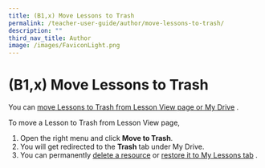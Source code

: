 ```yaml
---
title: (B1,x) Move Lessons to Trash
permalink: /teacher-user-guide/author/move-lessons-to-trash/
description: ""
third_nav_title: Author
image: /images/FaviconLight.png
---
```

<h1 id="move-lessons-to-trash">(B1,x) Move Lessons to Trash</h1>
<p>You can <a target="_blank" href="/teacher-user-guide/organise/delete-resources/">move Lessons to Trash from Lesson View page or My Drive</a> .</p>
<p>To move a Lesson to Trash from Lesson View page,</p>
<ol>
<li>Open the right menu and click <strong>Move to Trash</strong>.</li>
<li>You will get redirected to the <strong>Trash</strong> tab under My Drive.</li>
<li>You can permanently <a target="_blank" href="/teacher-user-guide/organise/delete-resources/">delete a resource</a> or <a target="_blank" href="/teacher-user-guide/organise/restore-resources-from-trash/">restore it to My Lessons tab</a> .</li>
</ol>